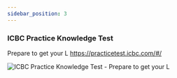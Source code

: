 ```yaml
---
sidebar_position: 3
--- 
```

### ICBC Practice Knowledge Test  
Prepare to get your L
https://practicetest.icbc.com/#/    
  
![ICBC Practice Knowledge Test - Prepare to get your L](https://github.com/cityguidepro/wiki-cgp/assets/41143538/9e470e4f-d9c6-4e6b-b8de-e319f5c6ff2e)
